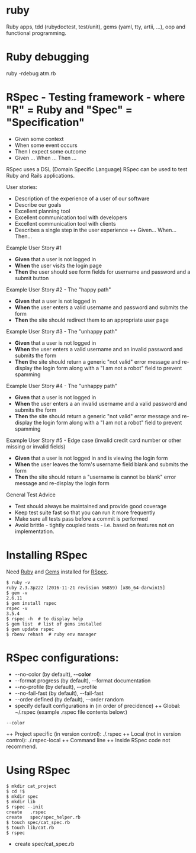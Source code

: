 # ruby
Ruby apps, tdd (rubydoctest, test/unit), gems (yaml, tty, artii, ...), oop and functional programming.

# Ruby debugging
ruby -rdebug atm.rb

# RSpec - Testing framework - where "R" = Ruby and "Spec" = "Specification"

+ Given some context
+ When some event occurs
+ Then I expect some outcome
+ Given ... When ... Then ...

RSpec uses a DSL (Domain Specific Language)
RSpec can be used to test Ruby and Rails applications.

User stories:
+ Description of the experience of a user of our software
+ Describe our goals
+ Excellent planning tool
+ Excellent communication tool with developers
+ Excellent communication tool with clients
+ Describes a single step in the user experience
++ Given... When... Then...

Example User Story #1
+ <b>Given</b> that a user is not logged in
+ <b>When</b> the user visits the login page
+ <b>Then</b> the user should see form fields for username and password and a submit button

Example User Story #2 - The "happy path"
+ <b>Given</b> that a user is not logged in
+ <b>When</b> the user enters a valid username and password and submits the form
+ <b>Then</b> the site should redirect them to an appropriate user page

Example User Story #3 - The "unhappy path"
+ <b>Given</b> that a user is not logged in
+ <b>When</b> the user enters a valid username and an invalid password and submits the form
+ <b>Then</b> the site should return a generic "not valid" error message and re-display the login form along with a "I am not a robot" field to prevent spamming

Example User Story #4 - The "unhappy path"
+ <b>Given</b> that a user is not logged in
+ <b>When</b> the user enters a an invalid username and a valid password and submits the form
+ <b>Then</b> the site should return a generic "not valid" error message and re-display the login form along with a "I am not a robot" field to prevent spamming

Example User Story #5 - Edge case (invalid credit card number or other missing or invalid fields)
+ <b>Given</b> that a user is not logged in and is viewing the login form
+ <b>When</b> the user leaves the form's username field blank and submits the form
+ <b>Then</b> the site should return a "username is cannot be blank" error message and re-display the login form

General Test Advice
+ Test should always be maintained and provide good coverage
+ Keep test suite fast so that you can run it more frequently
+ Make sure all tests pass before a commit is performed
+ Avoid brittle - tightly coupled tests - i.e. based on features not on implementation.

# Installing RSpec
Need [Ruby](https://www.ruby-lang.org/en/documentation/installation/) and [Gems](https://rubygems.org/) installed for [RSpec](https://github.com/rspec/rspec).
```
$ ruby -v
ruby 2.3.3p222 (2016-11-21 revision 56859) [x86_64-darwin15]
$ gem -v
2.6.11
$ gem install rspec
rspec -v
3.5.4
$ rspec -h  # to display help
$ gem list  # list of gems installed
$ gem update rspec
$ rbenv rehash  # ruby env manager
```

# RSpec configurations:
+ --no-color (by default), <b>--color</b>
+ --format progress (by default), --format documentation
+ --no-profile (by default), --profile
+ --no-fail-fast (by default), --fail-fast
+ --order defined (by default), --order random
+ specify default configurations in (in order of precidence)
++ Global: ~/.rspec (example .rspec file contents below:)
```
--color
```
++ Project specific (in version control): ./.rspec
++ Local (not in version control): ./.rspec-local
++ Command line
++ Inside RSpec code not recommend.

# Using RSpec
```
$ mkdir cat_project
$ cd !$
$ mkdir spec
$ mkdir lib
$ rspec --init
create   .rspec
create   spec/spec_helper.rb
$ touch spec/cat_spec.rb
$ touch lib/cat.rb
$ rspec
```
+ create spec/cat_spec.rb
